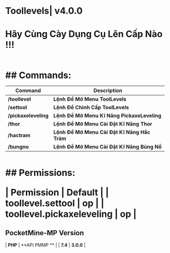 <h1>Toollevels| v4.0.0<h1>
<p>Hãy Cùng Cày Dụng Cụ Lên Cấp Nào !!!</p>
 
<br>
## Commands:

| **Command** | **Description** |
| --- | --- |
| **/toollevel** | **Lệnh Để Mở Menu ToolLevels** |
| **/settool** | **Lệnh Để Chỉnh Cấp ToolLevels** |
| **/pickaxeleveling** | **Lệnh Để Mở Menu Kĩ Năng PickaxeLeveling** |
| **/thor** | **Lệnh Để Mở Menu Cài Đặt Kĩ Năng Thor** |
| **/hactram** | **Lệnh Để Mở Menu Cài Đặt Kĩ Năng Hắc Trảm** |
| **/bungno** | **Lệnh Để Mở Menu Cài Đặt Kĩ Năng Bùng Nổ** |
  
<br>
## Permissions:

| **Permission** | **Default** |
| **toollevel.settool** | **op** |
| **toollevel.pickaxeleveling** | **op** |
 
## PocketMine-MP Version

| **PHP** | **API PMMP ** |
| **7.4** | **3.0.0** |
